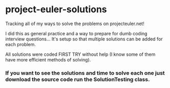 # project-euler-solutions
Tracking all of my ways to solve the problems on projecteuler.net!

I did this as general practice and a way to prepare for dumb coding interview questions... It's setup so that multiple solutions can be added for each problem.

All solutions were coded FIRST TRY without help (I know some of them have more efficient methods of solving).

### If you want to see the solutions and time to solve each one just download the source code run the SolutionTesting class. 
